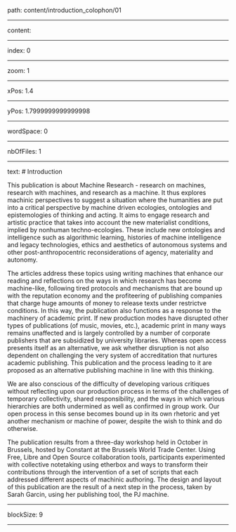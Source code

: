 path: content/introduction_colophon/01

----

content: 

----

index: 0

----

zoom: 1

----

xPos: 1.4

----

yPos: 1.7999999999999998

----

wordSpace: 0

----

nbOfFiles: 1

----

text: # Introduction 

This publication is about Machine Research - research on machines,
research with machines, and research as a machine. It thus explores
machinic perspectives to suggest a situation where the humanities are put
into a critical perspective by machine driven ecologies, ontologies and
epistemologies of thinking and acting. It aims to engage research and artistic practice that takes into account the new materialist conditions, implied by nonhuman techno-ecologies. These include new ontologies and intelligence such as algorithmic learning, histories of machine intelligence and legacy technologies, ethics and aesthetics of autonomous systems and other post-anthropocentric reconsiderations of agency, materiality and autonomy.

The articles address these topics using writing machines that enhance our
reading and reflections on the ways in which research has become
machine-like, following tired protocols and mechanisms that are bound up
with the reputation economy and the profiteering of publishing companies
that charge huge amounts of money to release texts under restrictve
conditions. In this way, the publication also functions as a response to
the machinery of academic print. If new production modes have disrupted
other types of publications (of music, movies, etc.), academic print in
many ways remains unaffected and is largely controlled by a number of corporate
publishers that are subsidized by university libraries. Whereas open access presents itself as an alternative, we ask whether disruption is not also dependent on challenging the very system of accreditation that nurtures academic publishing. This publication and the process leading to it are proposed as an alternative publishing machine in line with this thinking.  
  
We are also conscious of the difficulty of developing various critiques without reflecting upon our production process in terms of the challenges of temporary collectivity, shared responsibility, and the ways in which various hierarchies are both undermined as well as confirmed in group work. Our open process in this sense becomes bound up in its own rhetoric and yet another mechanism or machine of power, despite the wish to think and do otherwise.  

The publication results from a three-day workshop held in October in
Brussels, hosted by Constant at the Brussels World Trade Center. Using
Free, Libre and Open Source collaboration tools, participants experimented
with collective notetaking using etherbox and ways to transform their
contributions through the intervention of a set of scripts that each
addressed different aspects of machinic authoring. The design and layout of this publication are the result of a next step in the process, taken by Sarah Garcin, using her publishing tool, the PJ machine.


----

blockSize: 9

----

